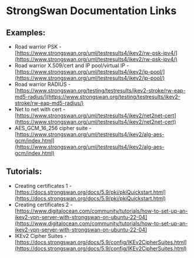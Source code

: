 # StrongSwan Documentation Links

## Examples:
- Road warrior PSK - [https://www.strongswan.org/uml/testresults4/ikev2/rw-psk-ipv4/](https://www.strongswan.org/uml/testresults4/ikev2/rw-psk-ipv4/)
- Road warrior X.509/cert and IP pool/virtual IP - [https://www.strongswan.org/uml/testresults4/ikev2/ip-pool/](https://www.strongswan.org/uml/testresults4/ikev2/ip-pool/)
- Road warrior RADIUS - [https://www.strongswan.org/testing/testresults/ikev2-stroke/rw-eap-md5-radius/](https://www.strongswan.org/testing/testresults/ikev2-stroke/rw-eap-md5-radius/)
- Net to net with cert - [https://www.strongswan.org/uml/testresults4/ikev2/net2net-cert](https://www.strongswan.org/uml/testresults4/ikev2/net2net-cert)
- AES_GCM_16_256 cipher suite - [https://www.strongswan.org/uml/testresults4/ikev2/alg-aes-gcm/index.html](https://www.strongswan.org/uml/testresults4/ikev2/alg-aes-gcm/index.html)

## Tutorials:
- Creating certificates 1 - [https://docs.strongswan.org/docs/5.9/pki/pkiQuickstart.html](https://docs.strongswan.org/docs/5.9/pki/pkiQuickstart.html)
- Creating certificates 2 - [https://www.digitalocean.com/community/tutorials/how-to-set-up-an-ikev2-vpn-server-with-strongswan-on-ubuntu-22-04](https://www.digitalocean.com/community/tutorials/how-to-set-up-an-ikev2-vpn-server-with-strongswan-on-ubuntu-22-04)
- IKEv2 Cipher Suites - [https://docs.strongswan.org/docs/5.9/config/IKEv2CipherSuites.html](https://docs.strongswan.org/docs/5.9/config/IKEv2CipherSuites.html)